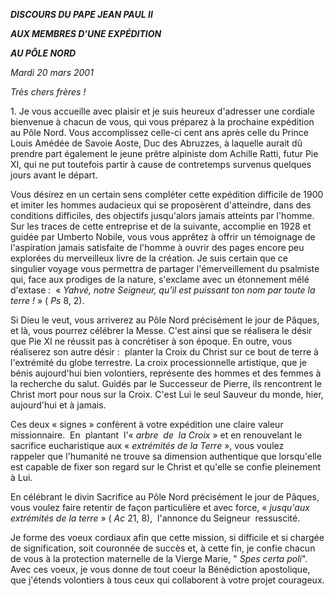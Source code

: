 ***DISCOURS DU PAPE JEAN PAUL II***

***AUX MEMBRES D'UNE EXPÉDITION***

***AU PÔLE NORD***

*Mardi 20 mars 2001*

*Très chers frères !*

1. Je vous accueille avec plaisir et je suis heureux d'adresser une cordiale bienvenue à chacun de vous, qui vous préparez à la prochaine expédition au Pôle Nord. Vous accomplissez celle-ci cent ans après celle du Prince Louis Amédée de Savoie Aoste, Duc des Abruzzes, à laquelle aurait dû prendre part également le jeune prêtre alpiniste dom Achille Ratti, futur Pie XI, qui ne put toutefois partir à cause de contretemps survenus quelques jours avant le départ.

Vous désirez en un certain sens compléter cette expédition difficile de 1900 et imiter les hommes audacieux qui se proposèrent d'atteindre, dans des conditions difficiles, des objectifs jusqu'alors jamais atteints par l'homme. Sur les traces de cette entreprise et de la suivante, accomplie en 1928 et guidée par Umberto Nobile, vous vous apprêtez à offrir un témoignage de l'aspiration jamais satisfaite de l'homme à ouvrir des pages encore peu explorées du merveilleux livre de la création. Je suis certain que ce singulier voyage vous permettra de partager l'émerveillement du psalmiste qui, face aux prodiges de la nature, s'exclame avec un étonnement mêlé d'extase :  « *Yahvé, notre Seigneur, qu'il est puissant ton nom par toute la terre !* » ( *Ps* 8, 2).

Si Dieu le veut, vous arriverez au Pôle Nord précisément le jour de Pâques, et là, vous pourrez célébrer la Messe. C'est ainsi que se réalisera le désir que Pie XI ne réussit pas à concrétiser à son époque. En outre, vous réaliserez son autre désir :  planter la Croix du Christ sur ce bout de terre à l'extrémité du globe terrestre. La croix processionnelle artistique, que je bénis aujourd'hui bien volontiers, représente des hommes et des femmes à la recherche du salut. Guidés par le Successeur de Pierre, ils rencontrent le Christ mort pour nous sur la Croix. C'est Lui le seul Sauveur du monde, hier, aujourd'hui et à jamais.

Ces deux « signes » confèrent à votre expédition une claire valeur missionnaire.  En  plantant  l'« *arbre  de  la Croix* » et en renouvelant le sacrifice eucharistique aux « *extrémités de la Terre* », vous voulez rappeler que l'humanité ne trouve sa dimension authentique que lorsqu'elle est capable de fixer son regard sur le Christ et qu'elle se confie pleinement à Lui.

En célébrant le divin Sacrifice au Pôle Nord précisément le jour de Pâques, vous voulez faire retentir de façon particulière et avec force, « *jusqu'aux extrémités de la terre* » ( *Ac* 21, 8),  l'annonce du Seigneur  ressuscité.

Je forme des voeux cordiaux afin que cette mission, si difficile et si chargée de signification, soit couronnée de succès et, à cette fin, je confie chacun de vous à la protection maternelle de la Vierge Marie, " *Spes certa poli*". Avec ces voeux, je vous donne de tout coeur la Bénédiction apostolique, que j'étends volontiers à tous ceux qui collaborent à votre projet courageux.